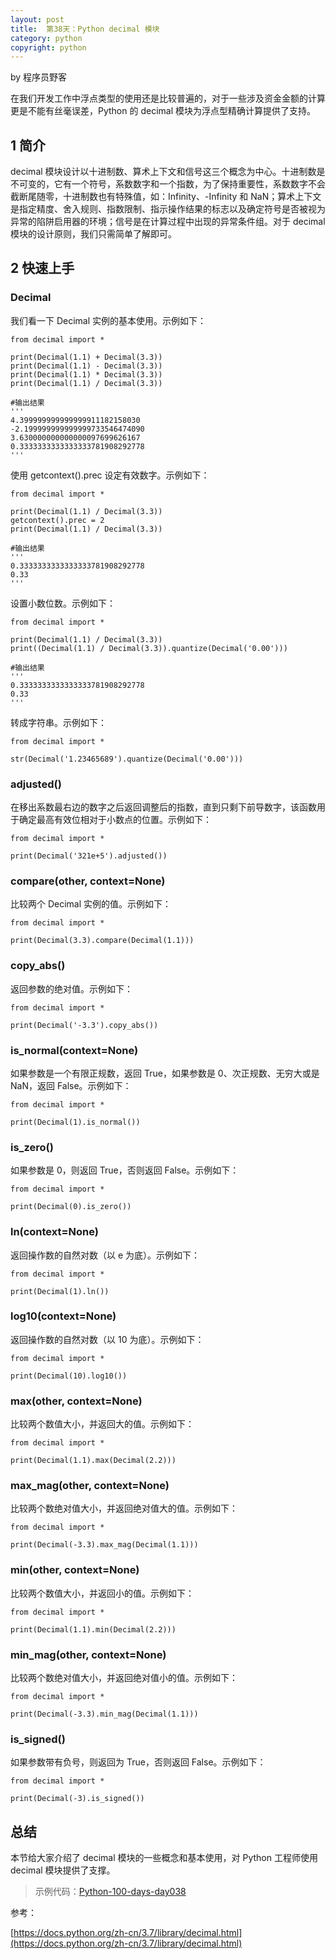 ```yaml
---
layout: post
title:  第38天：Python decimal 模块
category: python
copyright: python
---
```


by 程序员野客

在我们开发工作中浮点类型的使用还是比较普遍的，对于一些涉及资金金额的计算更是不能有丝毫误差，Python 的 decimal  模块为浮点型精确计算提供了支持。

<!--more-->

## 1 简介

decimal 模块设计以十进制数、算术上下文和信号这三个概念为中心。十进制数是不可变的，它有一个符号，系数数字和一个指数，为了保持重要性，系数数字不会截断尾随零，十进制数也有特殊值，如：Infinity、-Infinity 和 NaN；算术上下文是指定精度、舍入规则、指数限制、指示操作结果的标志以及确定符号是否被视为异常的陷阱启用器的环境；信号是在计算过程中出现的异常条件组。对于 decimal 模块的设计原则，我们只需简单了解即可。

## 2 快速上手

### Decimal

我们看一下 Decimal 实例的基本使用。示例如下：

```
from decimal import *

print(Decimal(1.1) + Decimal(3.3))
print(Decimal(1.1) - Decimal(3.3))
print(Decimal(1.1) * Decimal(3.3))
print(Decimal(1.1) / Decimal(3.3))

#输出结果
'''
4.399999999999999911182158030
-2.199999999999999733546474090
3.630000000000000097699626167
0.3333333333333333781908292778
'''
```

使用 getcontext().prec 设定有效数字。示例如下：

```
from decimal import *

print(Decimal(1.1) / Decimal(3.3))
getcontext().prec = 2
print(Decimal(1.1) / Decimal(3.3))

#输出结果
'''
0.3333333333333333781908292778
0.33
'''
```

设置小数位数。示例如下：

```
from decimal import *

print(Decimal(1.1) / Decimal(3.3))
print((Decimal(1.1) / Decimal(3.3)).quantize(Decimal('0.00')))

#输出结果
'''
0.3333333333333333781908292778
0.33
'''
```

转成字符串。示例如下：

```
from decimal import *

str(Decimal('1.23465689').quantize(Decimal('0.00')))
```

### adjusted()

在移出系数最右边的数字之后返回调整后的指数，直到只剩下前导数字，该函数用于确定最高有效位相对于小数点的位置。示例如下：

```
from decimal import *

print(Decimal('321e+5').adjusted())
```

### compare(other, context=None)

比较两个 Decimal 实例的值。示例如下：

```
from decimal import *

print(Decimal(3.3).compare(Decimal(1.1)))
```

### copy_abs()

返回参数的绝对值。示例如下：

```
from decimal import *

print(Decimal('-3.3').copy_abs())
```

### is_normal(context=None)

如果参数是一个有限正规数，返回 True，如果参数是 0、次正规数、无穷大或是 NaN，返回 False。示例如下：

```
from decimal import *

print(Decimal(1).is_normal())
```

### is_zero()

如果参数是 0，则返回 True，否则返回 False。示例如下：

```
from decimal import *

print(Decimal(0).is_zero())
```

### ln(context=None)

返回操作数的自然对数（以 e 为底）。示例如下：

```
from decimal import *

print(Decimal(1).ln())
```

### log10(context=None)

返回操作数的自然对数（以 10 为底）。示例如下：

```
from decimal import *

print(Decimal(10).log10())
```

### max(other, context=None)

比较两个数值大小，并返回大的值。示例如下：

```
from decimal import *

print(Decimal(1.1).max(Decimal(2.2)))
```

### max_mag(other, context=None)

比较两个数绝对值大小，并返回绝对值大的值。示例如下：

```
from decimal import *

print(Decimal(-3.3).max_mag(Decimal(1.1)))
```

### min(other, context=None)

比较两个数值大小，并返回小的值。示例如下：

```
from decimal import *

print(Decimal(1.1).min(Decimal(2.2)))
```

### min_mag(other, context=None)

比较两个数绝对值大小，并返回绝对值小的值。示例如下：

```
from decimal import *

print(Decimal(-3.3).min_mag(Decimal(1.1)))
```

### is_signed()

如果参数带有负号，则返回为 True，否则返回 False。示例如下：

```
from decimal import *

print(Decimal(-3).is_signed())
```

## 总结

本节给大家介绍了 decimal 模块的一些概念和基本使用，对 Python 工程师使用 decimal 模块提供了支撑。

> 示例代码：[Python-100-days-day038](https://github.com/JustDoPython/python-100-day/tree/master/day-038)

参考：

[https://docs.python.org/zh-cn/3.7/library/decimal.html](https://docs.python.org/zh-cn/3.7/library/decimal.html)


